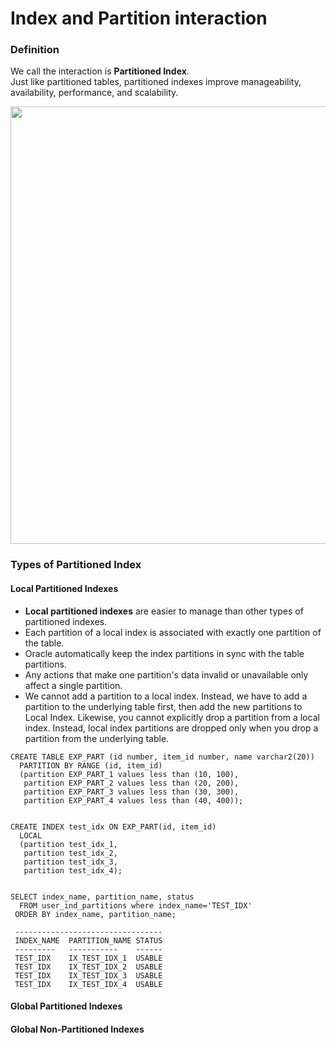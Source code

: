 # Index and Partition interaction

### Definition
We call the interaction is **Partitioned Index**.</br>
Just like partitioned tables, partitioned indexes improve manageability, availability, performance, and scalability.</br>
<p align="center"><img src="https://i.imgur.com/CVdOOff.png" width="700" ></p>


### Types of Partitioned Index
#### Local Partitioned Indexes
- **Local partitioned indexes** are easier to manage than other types of partitioned indexes.
- Each partition of a local index is associated with exactly one partition of the table.
- Oracle automatically keep the index partitions in sync with the table partitions.
- Any actions that make one partition's data invalid or unavailable only affect a single partition.
- We cannot add a partition to a local index. Instead, we have to add a partition to the underlying table first, then add the new partitions to Local Index. Likewise, you cannot explicitly drop a partition from a local index. Instead, local index partitions are dropped only when you drop a partition from the underlying table.
```
CREATE TABLE EXP_PART (id number, item_id number, name varchar2(20))
  PARTITION BY RANGE (id, item_id)
  (partition EXP_PART_1 values less than (10, 100),
   partition EXP_PART_2 values less than (20, 200),
   partition EXP_PART_3 values less than (30, 300),
   partition EXP_PART_4 values less than (40, 400));


CREATE INDEX test_idx ON EXP_PART(id, item_id)
  LOCAL
  (partition test_idx_1,
   partition test_idx_2,
   partition test_idx_3,
   partition test_idx_4);


SELECT index_name, partition_name, status
  FROM user_ind_partitions where index_name='TEST_IDX'
 ORDER BY index_name, partition_name;
 
 ---------------------------------
 INDEX_NAME  PARTITION_NAME STATUS
 ---------   -----------    ------
 TEST_IDX    IX_TEST_IDX_1  USABLE
 TEST_IDX    IX_TEST_IDX_2  USABLE
 TEST_IDX    IX_TEST_IDX_3  USABLE
 TEST_IDX    IX_TEST_IDX_4  USABLE
 ```
#### Global Partitioned Indexes

#### Global Non-Partitioned Indexes
